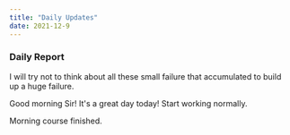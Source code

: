 ```yaml
---
title: "Daily Updates"
date: 2021-12-9
---
```


### Daily Report

I will try not to think about all these small failure that accumulated to build up a huge failure.

Good morning Sir! It's a great day today! Start working normally.

Morning course finished.
